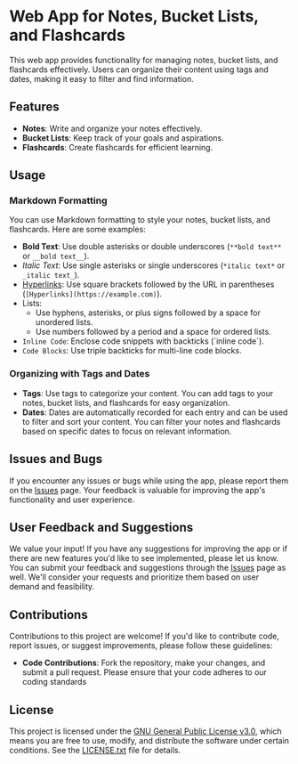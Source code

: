 # Web App for Notes, Bucket Lists, and Flashcards

This web app provides functionality for managing notes, bucket lists, and flashcards effectively. Users can organize their content using tags and dates, making it easy to filter and find information.

## Features

- **Notes**: Write and organize your notes effectively.
- **Bucket Lists**: Keep track of your goals and aspirations.
- **Flashcards**: Create flashcards for efficient learning.

## Usage

### Markdown Formatting

You can use Markdown formatting to style your notes, bucket lists, and flashcards. Here are some examples:

- **Bold Text**: Use double asterisks or double underscores (`**bold text**` or `__bold text__`).
- *Italic Text*: Use single asterisks or single underscores (`*italic text*` or `_italic text_`).
- [Hyperlinks](https://example.com): Use square brackets followed by the URL in parentheses (`[Hyperlinks](https://example.com)`).
- Lists:
  - Use hyphens, asterisks, or plus signs followed by a space for unordered lists.
  - Use numbers followed by a period and a space for ordered lists.
- `Inline Code`: Enclose code snippets with backticks (\`inline code\`).
- ``` Code Blocks ```: Use triple backticks for multi-line code blocks.

### Organizing with Tags and Dates

- **Tags**: Use tags to categorize your content. You can add tags to your notes, bucket lists, and flashcards for easy organization.
- **Dates**: Dates are automatically recorded for each entry and can be used to filter and sort your content. You can filter your notes and flashcards based on specific dates to focus on relevant information.

## Issues and Bugs

If you encounter any issues or bugs while using the app, please report them on the [Issues](https://github.com/SureshPradhana/notes-gui/issues) page. Your feedback is valuable for improving the app's functionality and user experience.

## User Feedback and Suggestions

We value your input! If you have any suggestions for improving the app or if there are new features you'd like to see implemented, please let us know. You can submit your feedback and suggestions through the [Issues](https://github.com/SureshPradhana/notes-gui/issues) page as well. We'll consider your requests and prioritize them based on user demand and feasibility.

## Contributions

Contributions to this project are welcome! If you'd like to contribute code, report issues, or suggest improvements, please follow these guidelines:

- **Code Contributions**: Fork the repository, make your changes, and submit a pull request.
  Please ensure that your code adheres to our coding standards 

## License

This project is licensed under the [GNU General Public License v3.0](https://www.gnu.org/licenses/gpl-3.0.en.html), which means you are free to use, modify, and distribute the software under certain conditions. See the [LICENSE.txt](LICENSE.txt) file for details.

